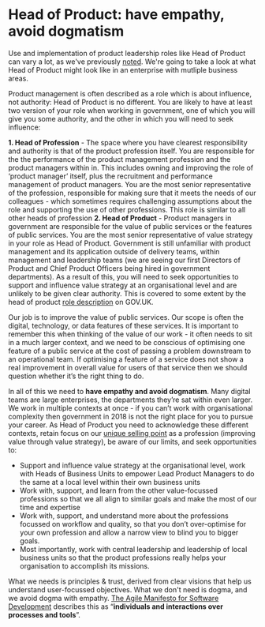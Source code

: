 # Head of Product: have empathy, avoid dogmatism

Use and implementation of product leadership roles like Head of Product can vary a lot, as we've previously [noted](../product-management-handbook/leadershiproles).
We're going to take a look at what Head of Product might look like in an enterprise with mutliple business areas.

Product management is often described as a role which is about influence, not authority: Head of Product is no different. You are likely to have at least two version of your role when working in government, one of which you will give you some authority, and the other in which you will need to seek influence:

**1. Head of Profession** - The space where you have clearest responsibility and authority is that of the product profession itself. You are responsible for the the performance of the product management profession and the product managers within in. This includes owning and improving the role of ‘product manager’ itself, plus the recruitment and performance management of product managers. You are the most senior representative of the profession, responsible for making sure that it meets the needs of our colleagues - which sometimes requires challenging assumptions about the role and supporting the use of other professions. This role is similar to all other heads of profession
**2. Head of Product** - Product managers in government are responsible for the value of public services or the features of public services. You are the most senior representative of value strategy in your role as Head of Product. Government is still unfamiliar with product management and its application outside of delivery teams, within management and leadership teams (we are seeing our first Directors of Product and Chief Product Officers being hired in government departments). As a result of this, you will need to seek opportunities to support and influence value strategy at an organisational level and are unlikely to be given clear authority. This is covered to some extent by the head of product [role description](https://www.gov.uk/government/publications/head-of-product-skills-they-need/head-of-product-skills-they-need) on GOV.UK.

Our job is to improve the value of public services. Our scope is often the digital, technology, or data features of these services. It is important to remember this when thinking of the value of our work - it often needs to sit in a much larger context, and we need to be conscious of optimising one feature of a public service at the cost of passing a problem downstream to an operational team. If optimising a feature of a service does not show a real improvement in overall value for users of that service then we should question whether it’s the right thing to do.

In all of this we need to **have empathy and avoid dogmatism**. Many digital teams are large enterprises, the departments they’re sat within even larger. We work in multiple contexts at once - if you can’t work with organisational complexity then government in 2018 is not the right place for you to pursue your career. As Head of Product you need to acknowledge these different contexts, retain focus on our [unique selling point](../product-management-handbook/value) as a profession (improving value through value strategy), be aware of our limits, and seek opportunities to: 

- Support and influence value strategy at the organisational level, work with Heads of Business Units to empower Lead Product Managers to do the same at a local level within their own business units
- Work with, support, and learn from the other value-focussed professions so that we all align to similar goals and make the most of our time and expertise
- Work with, support, and understand more about the professions focussed on workflow and quality, so that you don’t over-optimise for your own profession and allow a narrow view to blind you to bigger goals.
- Most importantly, work with central leadership and leadership of local business units so that the product professions really helps your organisation to accomplish its missions.

What we needs is principles & trust, derived from clear visions that help us understand user-focussed objectives. What we don't need is dogma, and we avoid dogma with empathy. [The Agile Manifesto for Software Development](http://agilemanifesto.org/) describes this as “**individuals and interactions over processes and tools**”.
